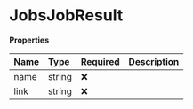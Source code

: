 # JobsJobResult

**Properties**

| Name | Type   | Required | Description |
| :--- | :----- | :------- | :---------- |
| name | string | ❌       |             |
| link | string | ❌       |             |

<!-- This file was generated by liblab | https://liblab.com/ -->
